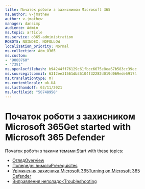 ```yaml
---
title: Початок роботи з захисником Microsoft 365
ms.author: v-jmathew
author: v-jmathew
manager: dansimp
audience: Admin
ms.topic: article
ms.service: o365-administration
ROBOTS: NOINDEX, NOFOLLOW
localization_priority: Normal
ms.collection: Adm_O365
ms.custom:
- "9000760"
- "7391"
ms.openlocfilehash: b94244ff76129c61fbcc6675e8ea67b583cc39ec
ms.sourcegitcommit: 6312ee31561db36104f32282d019d069ede69174
ms.translationtype: MT
ms.contentlocale: uk-UA
ms.lasthandoff: 03/11/2021
ms.locfileid: "50748958"
---
```

# <a name="get-started-with-microsoft-365-defender"></a><span data-ttu-id="22654-102">Початок роботи з захисником Microsoft 365</span><span class="sxs-lookup"><span data-stu-id="22654-102">Get started with Microsoft 365 Defender</span></span>

<span data-ttu-id="22654-103">Початок роботи з такими темами:</span><span class="sxs-lookup"><span data-stu-id="22654-103">Start with these topics:</span></span>

- [<span data-ttu-id="22654-104">Огляд</span><span class="sxs-lookup"><span data-stu-id="22654-104">Overview</span></span>](https://docs.microsoft.com/microsoft-365/security/mtp/microsoft-threat-protection)
- [<span data-ttu-id="22654-105">Попередні вимоги</span><span class="sxs-lookup"><span data-stu-id="22654-105">Prerequisites</span></span>](https://docs.microsoft.com/microsoft-365/security/mtp/prerequisites)
- [<span data-ttu-id="22654-106">Увімкнення захисника Microsoft 365</span><span class="sxs-lookup"><span data-stu-id="22654-106">Turning on Microsoft 365 Defender</span></span>](https://docs.microsoft.com/microsoft-365/security/mtp/mtp-enable)
- [<span data-ttu-id="22654-107">Виправлення неполадок</span><span class="sxs-lookup"><span data-stu-id="22654-107">Troubleshooting</span></span>](https://docs.microsoft.com/microsoft-365/security/mtp/troubleshoot)
